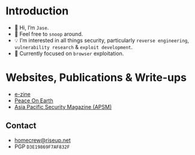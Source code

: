 # Introduction
- 👋 Hi, I’m `Jase`.
- 👀 Feel free to `snoop` around.
- 💡 I’m interested in all things security, particularly `reverse engineering`, `vulnerability research` & `exploit development`.
- 📌 Currently focused on `browser` exploitation.

# Websites, Publications & Write-ups
- [e-zine](https://ret2eax.github.io)
- [Peace On Earth](https://peace-on-earth.github.io)
- [Asia Pacific Security Magazine (APSM)](https://www.asiapacificsecuritymagazine.com/contributors/)

## Contact
- [homecrew@riseup.net](mailto:homecrew@riseup.net)
- PGP `D3E19869F7AF832F`
